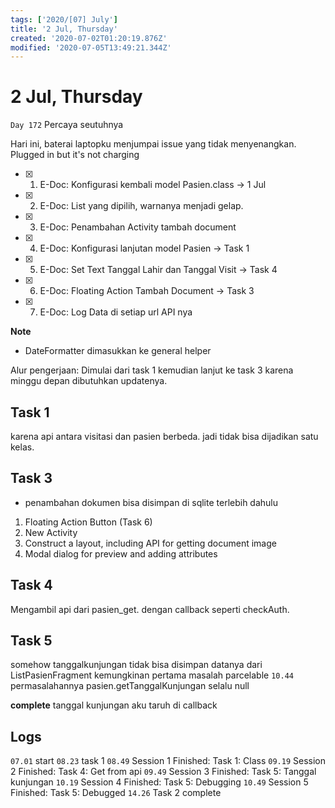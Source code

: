```yaml
---
tags: ['2020/[07] July']
title: '2 Jul, Thursday'
created: '2020-07-02T01:20:19.876Z'
modified: '2020-07-05T13:49:21.344Z'
---
```


# 2 Jul, Thursday

`Day 172` Percaya seutuhnya

Hari ini, baterai laptopku menjumpai issue yang tidak menyenangkan. Plugged in but it's not charging

- [x] 1. E-Doc: Konfigurasi kembali model Pasien.class -> 1 Jul
- [x] 2. E-Doc: List yang dipilih, warnanya menjadi gelap.
- [x] 3. E-Doc: Penambahan Activity tambah document
- [x] 4. E-Doc: Konfigurasi lanjutan model Pasien -> Task 1
- [x] 5. E-Doc: Set Text Tanggal Lahir dan Tanggal Visit -> Task 4
- [x] 6. E-Doc: Floating Action Tambah Document -> Task 3
- [x] 7. E-Doc: Log Data di setiap url API nya

**Note**
- DateFormatter dimasukkan ke general helper

Alur pengerjaan: Dimulai dari task 1 kemudian lanjut ke task 3 karena minggu depan dibutuhkan updatenya.

## Task 1
karena api antara visitasi dan pasien berbeda. jadi tidak bisa dijadikan satu kelas. 

## Task 3
- penambahan dokumen bisa disimpan di sqlite terlebih dahulu
1. Floating Action Button (Task 6)
2. New Activity
3. Construct a layout, including API for getting document image
4. Modal dialog for preview and adding attributes

## Task 4
Mengambil api dari pasien_get. dengan callback seperti checkAuth.

## Task 5
somehow tanggalkunjungan tidak bisa disimpan datanya dari ListPasienFragment
kemungkinan pertama masalah parcelable
`10.44` permasalahannya pasien.getTanggalKunjungan selalu null

**complete**
tanggal kunjungan aku taruh di callback



## Logs
`07.01` start
`08.23` task 1
`08.49` Session 1 Finished: Task 1: Class
`09.19` Session 2 Finished: Task 4: Get from api
`09.49` Session 3 Finished: Task 5: Tanggal kunjungan
`10.19` Session 4 Finished: Task 5: Debugging
`10.49` Session 5 Finished: Task 5: Debugged
`14.26` Task 2 complete
